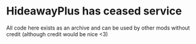 # HideawayPlus has ceased service
All code here exists as an archive and can be used by other mods without credit (although credit would be nice <3)
